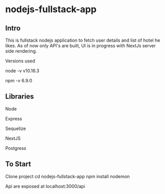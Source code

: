 # nodejs-fullstack-app

## Intro

This is fullstack nodejs application to fetch user details and list of hotel he likes.
As of now only API's are built, UI is in progress with NextJs server side rendering.


Versions used

node -v
v10.16.3

npm -v
6.9.0

## Libraries 

Node

Express

Sequelize

NextJS

Postgress

## To Start
Clone project 
cd nodejs-fullstack-app
npm install
nodemon

Api are exposed at localhost:3000/api


